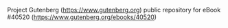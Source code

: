 Project Gutenberg (https://www.gutenberg.org) public repository for eBook #40520 (https://www.gutenberg.org/ebooks/40520)
